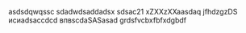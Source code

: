 asdsdqwqssc
sdadwdsaddadsx
sdsac21
xZXXzXXaasdaq
jfhdzgzDS
исиаdsaccdcd
впвscdaSASasad
grdsfvcbxfbfxdgbdf
